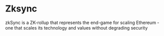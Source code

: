 # Zksync
zkSync is a ZK-rollup that represents the end-game for scaling Ethereum - one that scales its technology and values without degrading security 
